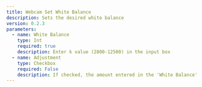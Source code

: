 ```yaml
---
title: Webcam Set White Balance
description: Sets the desired white balance
version: 0.2.3
parameters:
  - name: White Balance
    type: Int
    required: true
    description: Enter k value (2800-12500) in the input box
  - name: Adjustment
    type: Checkbox
    required: False
    description: If checked, the amount entered in the 'White Balance' box will be added to the current setting
---
```

